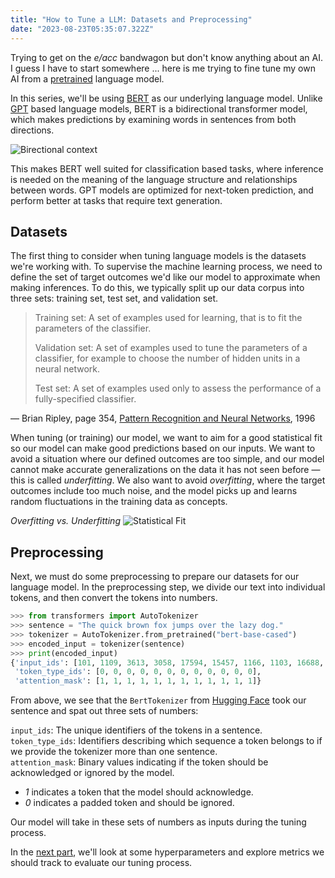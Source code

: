 ```yaml
---
title: "How to Tune a LLM: Datasets and Preprocessing"
date: "2023-08-23T05:35:07.322Z"
---
```


Trying to get on the _e/acc_ bandwagon but don't know anything about an AI. I guess I have to start somewhere ... here is me trying to fine tune my own AI from a [pretrained](https://blogs.nvidia.com/blog/2022/12/08/what-is-a-pretrained-ai-model/) language model.

In this series, we'll be using [BERT](<https://en.wikipedia.org/wiki/BERT_(language_model)>) as our underlying language model. Unlike [GPT](https://en.wikipedia.org/wiki/Generative_pre-trained_transformer) based language models, BERT is a bidirectional transformer model, which makes predictions by examining words in sentences from both directions.

![Birectional context](https://michaelhly.github.io/assets/tune-llm-one/bidirectional-context.png)

This makes BERT well suited for classification based tasks, where inference is needed on the meaning of the language structure and relationships between words. GPT models are optimized for next-token prediction, and perform better at tasks that require text generation.

## Datasets

The first thing to consider when tuning language models is the datasets we're working with. To supervise the machine learning process, we need to define the set of target outcomes we'd like our model to approximate when making inferences. To do this, we typically split up our data corpus into three sets: training set, test set, and validation set.

> Training set: A set of examples used for learning, that is to fit the parameters of the classifier.
>
> Validation set: A set of examples used to tune the parameters of a classifier, for example to choose the number of hidden units in a neural network.
>
> Test set: A set of examples used only to assess the performance of a fully-specified classifier.

— Brian Ripley, page 354, [Pattern Recognition and Neural Networks](https://a.co/d/9IutR4h), 1996

When tuning (or training) our model, we want to aim for a good statistical fit so our model can make good predictions based on our inputs. We want to avoid a situation where our defined outcomes are too simple, and our model cannot make accurate generalizations on the data it has not seen before — this is called _underfitting_. We also want to avoid _overfitting_, where the target outcomes include too much noise, and the model picks up and learns random fluctuations in the training data as concepts.

_Overfitting vs. Underfitting_
![Statistical Fit](https://michaelhly.github.io/assets/tune-llm-one/statistical-fit.svg)

## Preprocessing

Next, we must do some preprocessing to prepare our datasets for our language model. In the preprocessing step, we divide our text into individual tokens, and then convert the tokens into numbers.

```python
>>> from transformers import AutoTokenizer
>>> sentence = "The quick brown fox jumps over the lazy dog."
>>> tokenizer = AutoTokenizer.from_pretrained("bert-base-cased")
>>> encoded_input = tokenizer(sentence)
>>> print(encoded_input)
{'input_ids': [101, 1109, 3613, 3058, 17594, 15457, 1166, 1103, 16688, 3676, 119, 102],
 'token_type_ids': [0, 0, 0, 0, 0, 0, 0, 0, 0, 0, 0, 0],
 'attention_mask': [1, 1, 1, 1, 1, 1, 1, 1, 1, 1, 1, 1]}
```

From above, we see that the `BertTokenizer` from [Hugging Face](https://huggingface.co/bert-base-cased) took our sentence and spat out three sets of numbers:

`input_ids`: The unique identifiers of the tokens in a sentence.\
`token_type_ids`: Identifiers describing which sequence a token belongs to if we provide the tokenizer more than one sentence.\
`attention_mask`: Binary values indicating if the token should be acknowledged or ignored by the model.

- _1_ indicates a token that the model should acknowledge.
- _0_ indicates a padded token and should be ignored.

Our model will take in these sets of numbers as inputs during the tuning process.

In the [next part](https://michaelhly.com/posts/tune-llm-two), we'll look at some hyperparameters and explore metrics we should track to evaluate our tuning process.
